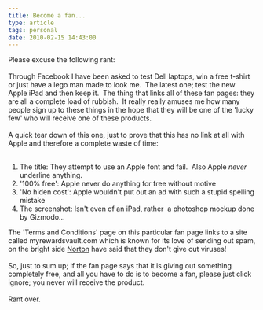 ```yaml
---
title: Become a fan...
type: article
tags: personal
date: 2010-02-15 14:43:00
---
```

Please excuse the following rant:<br /><br />Through Facebook I have been asked to test Dell laptops, win a free t-shirt or just have a lego man made to look me. &nbsp;The latest one; test the new Apple iPad and then keep it. &nbsp;The thing that links all of these fan pages: they are all a complete load of rubbish. &nbsp;It really really amuses me how many people sign up to these things in the hope that they will be one of the 'lucky few' who will receive one of these products.<br /><br />A quick tear down of this one, just to prove that this has no link at all with Apple and therefore a complete waste of time:<br /><br /><ol><li>The title: They attempt to use an Apple font and fail. &nbsp;Also Apple <i>never</i> underline anything.</li><li>'100% free': Apple never do anything for free without motive</li><li>'No hiden cost': Apple wouldn't put out an ad with such a stupid spelling mistake</li><li>The screenshot: Isn't even of an iPad, rather &nbsp;a photoshop mockup done by Gizmodo...</li></ol><div>The 'Terms and Conditions' page on this&nbsp;particular&nbsp;fan page links to a site called myrewardsvault.com which is known for its love of sending out spam, on the bright side <a href="https://safeweb.norton.com/report/show?url=myrewardsvault.com">Norton</a> have said that they don't give out viruses!</div><div><br /></div><div>So, just to sum up; if the fan page says that it is giving out something completely free, and all you have to do is to become a fan, please just click ignore; you never will receive the product.</div><div><br /></div><div>Rant over.</div>
